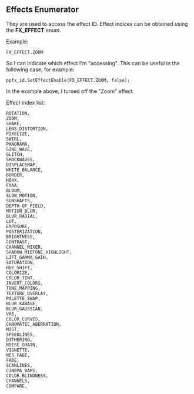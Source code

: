 
## Effects Enumerator <!-- {docsify-ignore} -->

They are used to access the effect ID. Effect indices can be obtained using the **FX_EFFECT** enum.

Example:
```gml
FX_EFFECT.ZOOM
```
So I can indicate which effect I'm "accessing". This can be useful in the following case, for example:
```gml
ppfx_id.SetEffectEnable(FX_EFFECT.ZOOM, false);
```
In the example above, I turned off the "Zoom" effect.  

Effect index list:
```gml
ROTATION,
ZOOM,
SHAKE,
LENS_DISTORTION,
PIXELIZE,
SWIRL,
PANORAMA,
SINE_WAVE,
GLITCH,
SHOCKWAVES,
DISPLACEMAP,
WHITE_BALANCE,
BORDER,
HQ4X,
FXAA,
BLOOM,
SLOW_MOTION,
SUNSHAFTS,
DEPTH_OF_FIELD,
MOTION_BLUR,
BLUR_RADIAL,
LUT,
EXPOSURE,
POSTERIZATION,
BRIGHTNESS,
CONTRAST,
CHANNEL_MIXER,
SHADOW_MIDTONE_HIGHLIGHT,
LIFT_GAMMA_GAIN,
SATURATION,
HUE_SHIFT,
COLORIZE,
COLOR_TINT,
INVERT_COLORS,
TONE_MAPPING,
TEXTURE_OVERLAY,
PALETTE_SWAP,
BLUR_KAWASE,
BLUR_GAUSSIAN,
VHS,
COLOR_CURVES,
CHROMATIC_ABERRATION,
MIST,
SPEEDLINES,
DITHERING,
NOISE_GRAIN,
VIGNETTE,
NES_FADE,
FADE,
SCANLINES,
CINEMA_BARS,
COLOR_BLINDNESS,
CHANNELS,
COMPARE.
```

